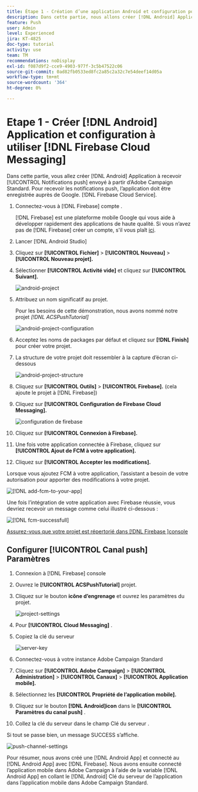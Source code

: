 ```yaml
---
title: Étape 1 - Création d’une application Android et configuration pour utiliser Firebase Cloud Messaging
description: Dans cette partie, nous allons créer [!DNL Android] Application à recevoir [!UICONTROL Notifications push] envoyé à partir d’Adobe Campaign Standard. Pour recevoir les notifications push, l’application doit être enregistrée auprès de Google. [!DNL Firebase Cloud Service].
feature: Push
user: Admin
level: Experienced
jira: KT-4825
doc-type: tutorial
activity: use
team: TM
recommendations: noDisplay
exl-id: f087d9f2-cce9-4903-977f-3c5b47522c06
source-git-commit: 0ad82fb0533ed8fc2a85c2a32c7e54deef14d05a
workflow-type: tm+mt
source-wordcount: '364'
ht-degree: 0%

---
```


# Etape 1 - Créer [!DNL Android] Application et configuration à utiliser [!DNL Firebase Cloud Messaging]

Dans cette partie, vous allez créer [!DNL Android] Application à recevoir [!UICONTROL Notifications push] envoyé à partir d’Adobe Campaign Standard. Pour recevoir les notifications push, l’application doit être enregistrée auprès de Google. [!DNL Firebase Cloud Service].

1. Connectez-vous à [!DNL Firebase] compte .

   [!DNL Firebase] est une plateforme mobile Google qui vous aide à développer rapidement des applications de haute qualité. Si vous n’avez pas de [!DNL Firebase] créer un compte, s&#39;il vous plaît [ici](https://firebase.google.com).

2. Lancer [!DNL Android Studio]
3. Cliquez sur **[!UICONTROL Fichier]** > **[!UICONTROL Nouveau]** > **[!UICONTROL Nouveau projet].**
4. Sélectionner **[!UICONTROL Activité vide]** et cliquez sur **[!UICONTROL Suivant].**

   ![android-project](assets/android-project.PNG)

5. Attribuez un nom significatif au projet.

   Pour les besoins de cette démonstration, nous avons nommé notre projet *[!DNL ACSPushTutorial]*

   ![android-project-configuration](assets/android-project-configuration.PNG)

6. Acceptez les noms de packages par défaut et cliquez sur **[!DNL Finish]** pour créer votre projet.
7. La structure de votre projet doit ressembler à la capture d’écran ci-dessous

   ![android-project-structure](assets/android-project-structure.PNG)

8. Cliquez sur **[!UICONTROL Outils]** > **[!UICONTROL Firebase].** (cela ajoute le projet à [!DNL Firebase])
9. Cliquez sur **[!UICONTROL Configuration de Firebase Cloud Messaging].**

   ![configuration de firebase](assets/android-project-firebase-messaging.PNG)

10. Cliquez sur **[!UICONTROL Connexion à Firebase].**
11. Une fois votre application connectée à Firebase, cliquez sur **[!UICONTROL Ajout de FCM à votre application].**
12. Cliquez sur **[!UICONTROL Accepter les modifications].**

   Lorsque vous ajoutez FCM à votre application, l’assistant a besoin de votre autorisation pour apporter des modifications à votre projet.

   ![[!DNL add-fcm-to-your-app]](assets/firebase-add-fcm-to-app.PNG)

Une fois l’intégration de votre application avec Firebase réussie, vous devriez recevoir un message comme celui illustré ci-dessous :

![[!DNL fcm-successfull]](assets/android-firebase-success.PNG)

[Assurez-vous que votre projet est répertorié dans [!DNL Firebase ]console](https://console.firebase.google.com/)

## Configurer [!UICONTROL Canal push] Paramètres

1. Connexion à [!DNL Firebase] console
2. Ouvrez le **[!UICONTROL ACSPushTutorial]** projet.
3. Cliquez sur le bouton **icône d’engrenage** et ouvrez les paramètres du projet.

   ![project-settings](assets/firebase-project-settings.PNG)

4. Pour **[!UICONTROL Cloud Messaging]** .
5. Copiez la clé du serveur

   ![server-key](assets/firebase-server-key.PNG)

6. Connectez-vous à votre instance Adobe Campaign Standard
7. Cliquez sur **[!UICONTROL Adobe Campaign]** > **[!UICONTROL Administration]** > **[!UICONTROL Canaux]** > **[!UICONTROL Application mobile].**
8. Sélectionnez les **[!UICONTROL Propriété de l’application mobile].**
9. Cliquez sur le bouton **[!DNL Android]icon** dans le **[!UICONTROL Paramètres du canal push]** .
10. Collez la clé du serveur dans le champ Clé du serveur .

Si tout se passe bien, un message SUCCESS s’affiche.

![push-channel-settings](assets/push-channel-settings.PNG)

Pour résumer, nous avons créé une [!DNL Android App] et connecté au [!DNL Android App] avec [!DNL Firebase]. Nous avons ensuite connecté l’application mobile dans Adobe Campaign à l’aide de la variable [!DNL Android App] en collant le [!DNL Android] Clé du serveur de l’application dans l’application mobile dans Adobe Campaign Standard.

